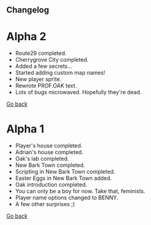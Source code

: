 ## Changelog

# Alpha 2
- Route29 completed.
- Cherrygrove City completed.
- Added a few secrets...
- Started adding custom map names!
- New player sprite.
- Rewrote PROF.OAK text.
- Lots of bugs microwaved. Hopefully they're dead.

[Go back](https://github.com/Windexi/pwhyd/blob/master/BUILDS.md)

# Alpha 1
- Player's house completed.
- Adrian's house completed.
- Oak's lab completed.
- New Bark Town completed.
- Scripting in New Bark Town completed.
- Easter Eggs in New Bark Town added.
- Oak introduction completed.
- You can only be a boy for now. Take that, feminists.
- Player name options changed to BENNY.
- A few other surprises ;)

[Go back](https://github.com/Windexi/pwhyd/blob/master/BUILDS.md)
